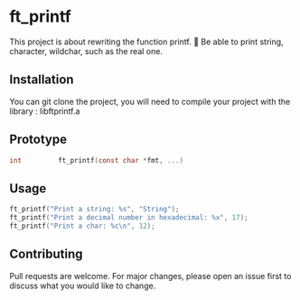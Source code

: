 # ft_printf

This project is about rewriting the function printf. 🧐 Be able to print string, character, wildchar, such as the real one. 

## Installation
You can git clone the project, you will need to compile your project with the library : libftprintf.a

## Prototype
```C
int			ft_printf(const char *fmt, ...)
```

## Usage
```C
ft_printf("Print a string: %s", "String");
ft_printf("Print a decimal number in hexadecimal: %x", 17);
ft_printf("Print a char: %c\n", 12);
```

## Contributing
Pull requests are welcome. For major changes, please open an issue first to discuss what you would like to change.
